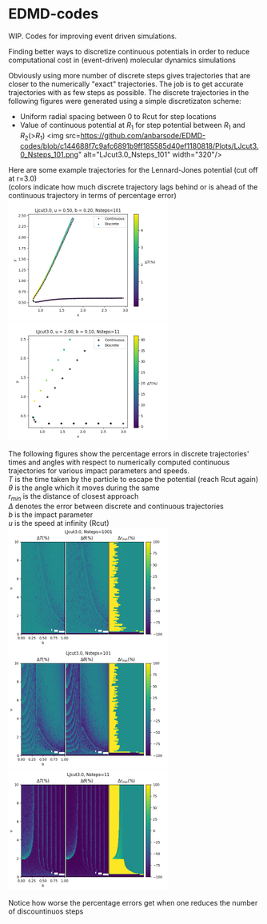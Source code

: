 # EDMD-codes
WIP. Codes for improving event driven simulations.  
  
Finding better ways to discretize continuous potentials in order to reduce computational cost in (event-driven) molecular dynamics simulations  
  
Obviously using more number of discrete steps gives trajectories that are closer to the numerically "exact" trajectories. The job is to get accurate trajectories with as few steps as possible. The discrete trajectories in the following figures were generated using a simple discretizaton scheme:  
* Uniform radial spacing between 0 to Rcut for step locations
* Value of continuous potential at $R_1$ for step potential between $R_1$ and $R_2$(>$R_1$)
<img src=https://github.com/anbarsode/EDMD-codes/blob/c144688f7c9afc6891b9ff185585d40ef1180818/Plots/LJcut3.0_Nsteps_101.png" alt="LJcut3.0_Nsteps_101" width="320"/>
  
Here are some example trajectories for the Lennard-Jones potential (cut off at r=3.0)  
(colors indicate how much discrete trajectory lags behind or is ahead of the continuous trajectory in terms of percentage error)  
<img src="https://github.com/anbarsode/EDMD-codes/blob/c144688f7c9afc6891b9ff185585d40ef1180818/Plots/traj_Nsteps_101.png" alt="traj_Nsteps_101" width="320"/> <img src="https://github.com/anbarsode/EDMD-codes/blob/c144688f7c9afc6891b9ff185585d40ef1180818/Plots/traj_Nsteps_11.png" alt="traj_Nsteps_11" width="320"/>  

The following figures show the percentage errors in discrete trajectories' times and angles with respect to numerically computed continuous trajectories for various impact parameters and speeds.  
$T$ is the time taken by the particle to escape the potential (reach Rcut again)  
$\theta$ is the angle which it moves during the same  
$r_{min}$ is the distance of closest approach  
$\Delta$ denotes the error between discrete and continuous trajectories  
$b$ is the impact parameter  
$u$ is the speed at infinity (Rcut)  
<img src="https://github.com/anbarsode/EDMD-codes/blob/c144688f7c9afc6891b9ff185585d40ef1180818/Plots/epd_LJ_Nsteps_1001.png" alt="epd_LJ_Nsteps_1001" width="320"/> <img src="https://github.com/anbarsode/EDMD-codes/blob/c144688f7c9afc6891b9ff185585d40ef1180818/Plots/epd_LJ_Nsteps_101.png" alt="epd_LJ_Nsteps_101" width="320"/> <img src="https://github.com/anbarsode/EDMD-codes/blob/c144688f7c9afc6891b9ff185585d40ef1180818/Plots/epd_LJ_Nsteps_11.png" alt="epd_LJ_Nsteps_11" width="320"/>  
  
Notice how worse the percentage errors get when one reduces the number of discountinuos steps  

